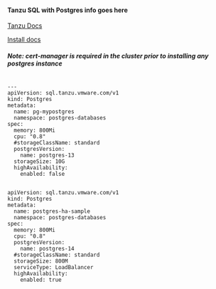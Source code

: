 #### Tanzu SQL with Postgres info goes here


[Tanzu Docs](https://docs.vmware.com/en/VMware-Tanzu-SQL-with-Postgres-for-Kubernetes/1.9/tanzu-postgres-k8s/GUID-create-delete-postgres.html)

[Install docs](https://docs.vmware.com/en/VMware-Tanzu-SQL-with-Postgres-for-Kubernetes/1.9/tanzu-postgres-k8s/GUID-install-operator.html)

##### Note: cert-manager is required in the cluster prior to installing any postgres instance

````

---
apiVersion: sql.tanzu.vmware.com/v1
kind: Postgres
metadata:
  name: pg-mypostgres
  namespace: postgres-databases
spec:
  memory: 800Mi
  cpu: "0.8"
  #storageClassName: standard
  postgresVersion:
    name: postgres-13
  storageSize: 10G
  highAvailability:
    enabled: false

````


````

apiVersion: sql.tanzu.vmware.com/v1
kind: Postgres
metadata:
  name: postgres-ha-sample
  namespace: postgres-databases
spec:
  memory: 800Mi
  cpu: "0.8"
  postgresVersion:
    name: postgres-14
  #storageClassName: standard
  storageSize: 800M
  serviceType: LoadBalancer
  highAvailability:
    enabled: true

````
